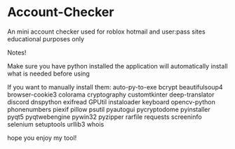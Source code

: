 # Account-Checker
An mini account checker used for roblox hotmail and user:pass sites educational purposes only

Notes!

Make sure you have python installed the application will automatically install what is needed before using

If you want to manually install them:
auto-py-to-exe
bcrypt
beautifulsoup4
browser-cookie3
colorama
cryptography
customtkinter
deep-translator
discord
dnspython
exifread
GPUtil
instaloader
keyboard
opencv-python
phonenumbers
piexif
pillow
psutil
pyautogui
pycryptodome
pyinstaller
pyqt5
pyqtwebengine
pywin32
pyzipper
rarfile
requests
screeninfo
selenium
setuptools
urllib3
whois

hope you enjoy my tool!
